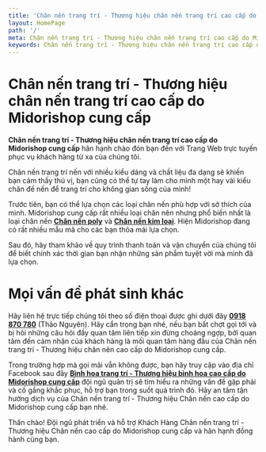 ```yaml
---
title: 'Chân nến trang trí - Thương hiệu chân nến trang trí cao cấp do Midorishop cung cấp'
layout: HomePage
path: '/'
meta: Chân nến trang trí - Thương hiệu chân nến trang trí cao cấp do Midorishop cung cấp
keywords: Chân nến trang trí - Thương hiệu chân nến trang trí cao cấp do Midorishop cung cấp
---
```



# Chân nến trang trí - Thương hiệu chân nến trang trí cao cấp do Midorishop cung cấp

**Chân nến trang trí - Thương hiệu chân nến trang trí cao cấp do Midorishop cung cấp** hân hạnh chào đón bạn đến với Trang Web trực tuyến phục vụ khách hàng từ xa của chúng tôi.

Chân nến trang trí nến với nhiều kiểu dáng và chất liệu đa dạng sẽ khiến bạn cảm thấy thú vị, bạn cũng có thể tự tay làm cho mình một hay vài kiểu chân đế nến để trang trí cho không gian sống của mình!

Trước tiên, bạn có thể lựa chọn các loại chân nến phù hợp với sở thích của mình. Midorishop cung cấp rất nhiều loại chân nên nhưng phổ biến nhất là loại chân nến [**Chân nến poly**](/artists/) và [**Chân nến kim loại**](/releases/). Hiện Midorishop đang có rất nhiều mẫu mã cho các bạn thỏa mái lựa chọn.

Sau đó, hãy tham khảo về quy trình thanh toán và vận chuyển của chúng tôi để biết chính xác thời gian bạn nhận những sản phẩm tuyệt vời mà mình đã lựa chọn.


# Mọi vấn đề phát sinh khác

Hãy liên hệ trực tiếp chúng tôi theo số điện thoại được ghi dưới đây [**0918 870 780**](tel:+84918870780) (Thảo Nguyên). Hãy cẩn trọng bạn nhé, nếu bạn bất chợt gọi tới và bị hỏi những câu hỏi đầy quan tâm liên tiếp xin đừng choáng ngợp, bởi quan tâm đến cảm nhận của khách hàng là mối quan tâm hàng đầu của Chân nến trang trí - Thương hiệu chân nên cao cấp do Midorishop cung cấp.

Trong trường hợp mà gọi mãi vẫn không được, bạn hãy truy cập vào địa chỉ Facebook sau đây [**Bình hoa trang trí - Thương hiệu bình hoa cao cấp do Midorishop cung cấp**](https://www.facebook.com/dotrangtricuoi) đội ngũ quản trị sẽ tìm hiểu ra những vấn đề gặp phải và cố gắng khắc phục, hỗ trợ bạn trong suốt quá trình đó. Hãy an tâm tận hưởng dịch vụ của Chân nến trang trí - Thương hiệu Chân nến cao cấp do Midorishop cung cấp bạn nhé.

Thân chào!
Đội ngũ phát triển và hỗ trợ Khách Hàng
Chân nến trang trí - Thương hiệu Chân nến cao cấp do Midorishop cung cấp và hân hạnh đồng hành cùng bạn.
